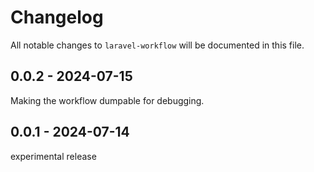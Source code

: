 # Changelog

All notable changes to `laravel-workflow` will be documented in this file.

## 0.0.2 - 2024-07-15

Making the workflow dumpable for debugging.

## 0.0.1 - 2024-07-14

experimental release
